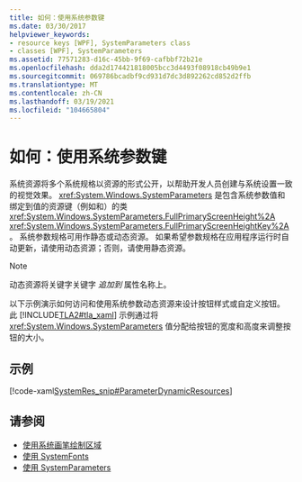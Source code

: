 ```yaml
---
title: 如何：使用系统参数键
ms.date: 03/30/2017
helpviewer_keywords:
- resource keys [WPF], SystemParameters class
- classes [WPF], SystemParameters
ms.assetid: 77571283-d16c-45bb-9f69-cafbbf72b21e
ms.openlocfilehash: dda2d174421818005bcc3d4493f08918cb49b9e1
ms.sourcegitcommit: 069786bcadbf9cd931d7dc3d892262cd852d2ffb
ms.translationtype: MT
ms.contentlocale: zh-CN
ms.lasthandoff: 03/19/2021
ms.locfileid: "104665804"
---
```

# <a name="how-to-use-system-parameters-keys"></a>如何：使用系统参数键
系统资源将多个系统规格以资源的形式公开，以帮助开发人员创建与系统设置一致的视觉效果。 <xref:System.Windows.SystemParameters> 是包含系统参数值和绑定到值的资源键（例如和）的类 <xref:System.Windows.SystemParameters.FullPrimaryScreenHeight%2A> <xref:System.Windows.SystemParameters.FullPrimaryScreenHeightKey%2A> 。 系统参数规格可用作静态或动态资源。 如果希望参数规格在应用程序运行时自动更新，请使用动态资源；否则，请使用静态资源。  
  
> [!NOTE]
> 动态资源将关键字关键字 *追加到* 属性名称上。  
  
 以下示例演示如何访问和使用系统参数动态资源来设计按钮样式或自定义按钮。 此 [!INCLUDE[TLA2#tla_xaml](../../../includes/tla2sharptla-xaml-md.md)] 示例通过将 <xref:System.Windows.SystemParameters> 值分配给按钮的宽度和高度来调整按钮的大小。  
  
## <a name="example"></a>示例  
 [!code-xaml[SystemRes_snip#ParameterDynamicResources](~/samples/snippets/csharp/VS_Snippets_Wpf/SystemRes_snip/CSharp/MyApp.xaml#parameterdynamicresources)]  
  
## <a name="see-also"></a>请参阅

- [使用系统画笔绘制区域](../graphics-multimedia/how-to-paint-an-area-with-a-system-brush.md)
- [使用 SystemFonts](how-to-use-systemfonts.md)
- [使用 SystemParameters](how-to-use-systemparameters.md)
